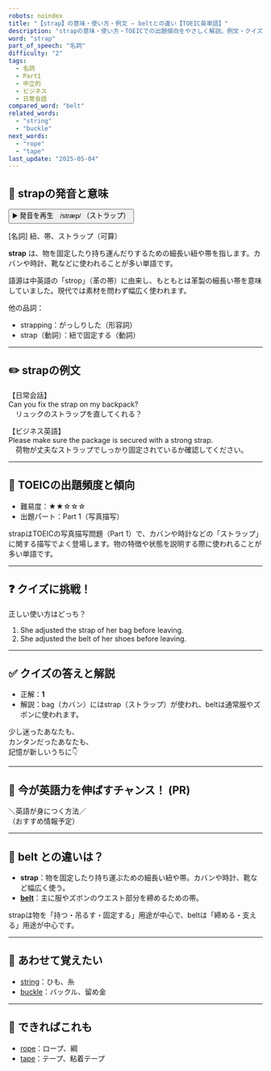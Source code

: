 ```yaml
---
robots: noindex
title: "【strap】の意味・使い方・例文 ― beltとの違い【TOEIC英単語】"
description: "strapの意味・使い方・TOEICでの出題傾向をやさしく解説。例文・クイズ付きでbeltとの違いもわかりやすく学べます。"
word: "strap"
part_of_speech: "名詞"
difficulty: "2"
tags:
  - 名詞
  - Part1
  - 中立的
  - ビジネス
  - 日常会話
compared_word: "belt"
related_words:
  - "string"
  - "buckle"
next_words:
  - "rope"
  - "tape"
last_update: "2025-05-04"
---
```


## 🔰 strapの発音と意味

<button class="play-audio" onclick="playTTS('strap')">
  <span class="play-audio-main">
    ▶️ 発音を再生　/stræp/
  </span>
  <span class="play-audio-sub">
    （ストラップ）
  </span>
</button>

[名詞] 紐、帯、ストラップ（可算）

**strap** は、物を固定したり持ち運んだりするための細長い紐や帯を指します。カバンや時計、靴などに使われることが多い単語です。

語源は中英語の「strop」（革の帯）に由来し、もともとは革製の細長い帯を意味していました。現代では素材を問わず幅広く使われます。

他の品詞：  
- strapping：がっしりした（形容詞）
- strap（動詞）：紐で固定する（動詞）

---

## ✏️ strapの例文

【日常会話】  
Can you fix the strap on my backpack?  
　リュックのストラップを直してくれる？

【ビジネス英語】  
Please make sure the package is secured with a strong strap.  
　荷物が丈夫なストラップでしっかり固定されているか確認してください。

---

## 🎯 TOEICの出題頻度と傾向

- 難易度：★★☆☆☆
- 出題パート：Part 1（写真描写）

strapはTOEICの写真描写問題（Part 1）で、カバンや時計などの「ストラップ」に関する描写でよく登場します。物の特徴や状態を説明する際に使われることが多い単語です。

---

## ❓ クイズに挑戦！

正しい使い方はどっち？

1. She adjusted the strap of her bag before leaving.  
2. She adjusted the belt of her shoes before leaving.

---

## ✅ クイズの答えと解説

- 正解：**1**
- 解説：bag（カバン）にはstrap（ストラップ）が使われ、beltは通常服やズボンに使われます。

少し迷ったあなたも、  
カンタンだったあなたも、  
記憶が新しいうちに👇️

---

## 🚀 今が英語力を伸ばすチャンス！ (PR)

<div class="info-center">
＼英語が身につく方法／<br>  
（おすすめ情報予定）
</div>

---

## 🤔  belt との違いは？

- **strap**：物を固定したり持ち運ぶための細長い紐や帯。カバンや時計、靴など幅広く使う。
- **[belt](/word/belt/)**：主に服やズボンのウエスト部分を締めるための帯。

strapは物を「持つ・吊るす・固定する」用途が中心で、beltは「締める・支える」用途が中心です。

---

## 🧩 あわせて覚えたい

- [string](/word/string/)：ひも、糸
- [buckle](/word/buckle/)：バックル、留め金

---

## 📖 できればこれも

- [rope](/word/rope/)：ロープ、綱
- [tape](/word/tape/)：テープ、粘着テープ

<!-- cvid: aid45_bid00 -->
